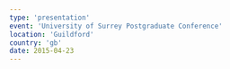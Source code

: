 ```yaml
---
type: 'presentation'
event: 'University of Surrey Postgraduate Conference'
location: 'Guildford'
country: 'gb'
date: 2015-04-23
---
```

